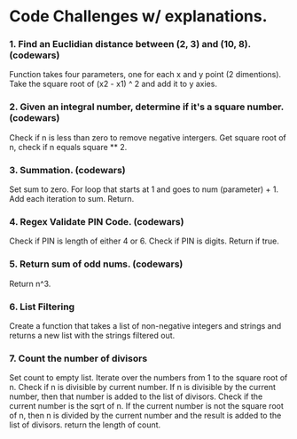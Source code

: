 # Code Challenges w/ explanations.

### 1. Find an Euclidian distance between (2, 3) and (10, 8). (codewars)
Function takes four parameters, one for each x and y point (2 dimentions). Take the square root of (x2 - x1) ^ 2 and add it to y axies. 

### 2. Given an integral number, determine if it's a square number. (codewars)
Check if n is less than zero to remove negative intergers. 
Get square root of n, check if n equals square ** 2.

### 3. Summation. (codewars)
Set sum to zero. For loop that starts at 1 and goes to num (parameter) + 1. Add each iteration to sum. Return.

### 4. Regex Validate PIN Code. (codewars)
Check if PIN is length of either 4 or 6. Check if PIN is digits. Return if true.

### 5. Return sum of odd nums. (codewars)
Return n^3.

### 6. List Filtering
Create a function that takes a list of non-negative integers and strings and returns a new list with the strings filtered out.

### 7. Count the number of divisors
Set count to empty list. Iterate over the numbers from 1 to the square root of n. Check if n is divisible by current number. If n is divisible by the current number, then that number is added to the list of divisors. Check if the current number is the sqrt of n. If the current number is not the square root of n, then n is divided by the current number and the result is added to the list of divisors. return the length of count.